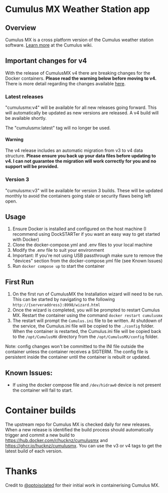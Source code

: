 # Cumulus MX Weather Station app

## Overview
Cumulus MX is a cross platform version of the Cumulus weather station software. [Learn more](https://www.cumuluswiki.org/a/Main_Page) at the Cumulus wiki.

## Important changes for v4 ##

With the release of CumulusMX v4 there are breaking changes for the Docker containers. **Please read the warning below before moving to v4.** There is more detail regarding the changes available [here](https://cumulus.hosiene.co.uk/viewtopic.php?t=22051).

### Latest releases ###
"cumulusmx:v4" will be available for all new releases going forward. This will automatically be updated as new versions are released. A v4 build will be available shortly. 

The "cumulusmx:latest" tag will no longer be used. 

#### Warning ####
The v4 release includes an automatic migration from v3 to v4 data structure. **Please ensure you back up your data files before updating to v4. I can not guarantee the migration will work correctly for you and no support will be provided.**

### Version 3 ###
"cumulusmx:v3" will be available for version 3 builds. These will be updated monthly to avoid the containers going stale or security flaws being left open. 

## Usage
1. Ensure Docker is installed and configured on the host machine (I recommend using DockSTARTer if you want an easy way to get started with Docker)
2. Clone the docker-compose.yml and .env files to your local machine
3. Modify the .env file to suit your environment
4. Important: If you're not using USB passthrough make sure to remove the "devices" section from the docker-compose.yml file (see Known Issues)
5. Run `docker compose up` to start the container

## First Run
1. On the first run of CumulusMX the Installation wizard will need to be run. This can be started by navigating to the following `http://{serveraddress}:8998/wizard.html`
2. Once the wizard is completed, you will be prompted to restart Cumulus MX. Restart the container using the command `docker restart cumulusmx`
3. The restart will prompt the `Cumulus.ini` file to be written. At shutdown of the service, the Cumulus.ini file will be copied to the `./config` folder. When the container is restarted, the Cumulus.ini file will be copied back to the `/opt/CumulusMX` directory from the `/opt/CumulusMX/config` folder.

Note: config changes won't be committed to the INI file outside the container unless the container receives a SIGTERM. The config file is persistent inside the container until the container is rebuilt or updated.

## Known Issues:
* If using the docker compose file and `/dev/hidraw0` device is not present the container will fail to start.

# Container builds
The upstream repo for Cumulus MX is checked daily for new releases. When a new release is identified the build process should automatically trigger and commit a new build to https://hub.docker.com/r/hucknz/cumulusmx and https://ghcr.io/hucknz/cumulusmx. You can use the v3 or v4 tags to get the latest build of each version. 

# Thanks

Credit to [@optoisolated](https://github.com/optoisolated/MXWeather) for their initial work in containerising Cumulus MX. 
